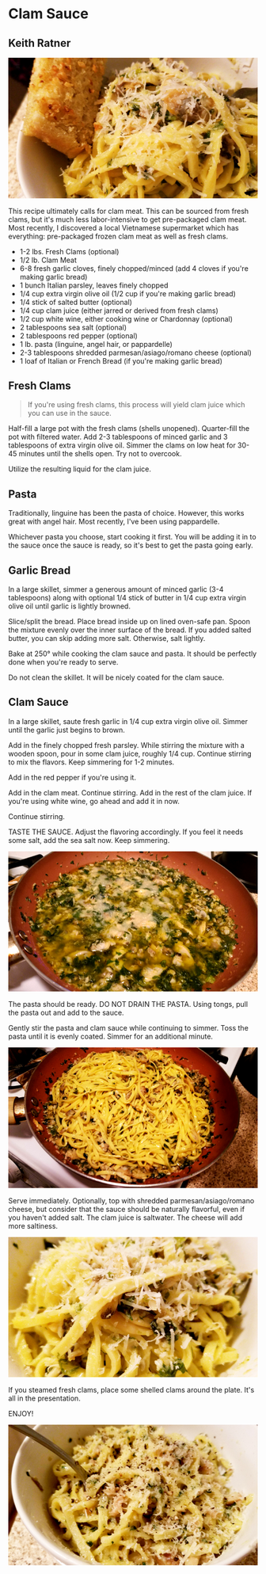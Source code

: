 # Clam Sauce

## Keith Ratner

![Linguine and Clam Sauce](https://github.com/kratner/food-recipes/blob/master/recipes/images/keith-ratner-clam-sauce-05.png?raw=true "Linguine and Clam Sauce")

This recipe ultimately calls for clam meat. This can be sourced from fresh clams, but it's much less labor-intensive to get pre-packaged clam meat. Most recently, I discovered a local Vietnamese supermarket which has everything: pre-packaged frozen clam meat as well as fresh clams.

- 1-2 lbs. Fresh Clams (optional)
- 1/2 lb. Clam Meat
- 6-8 fresh garlic cloves, finely chopped/minced (add 4 cloves if you're making garlic bread)
- 1 bunch Italian parsley, leaves finely chopped
- 1/4 cup extra virgin olive oil (1/2 cup if you're making garlic bread)
- 1/4 stick of salted butter (optional)
- 1/4 cup clam juice (either jarred or derived from fresh clams)
- 1/2 cup white wine, either cooking wine or Chardonnay (optional)
- 2 tablespoons sea salt (optional)
- 2 tablespoons red pepper (optional)
- 1 lb. pasta (linguine, angel hair, or pappardelle)
- 2-3 tablespoons shredded parmesan/asiago/romano cheese (optional)
- 1 loaf of Italian or French Bread (if you're making garlic bread)

## Fresh Clams

> If you're using fresh clams, this process will yield clam juice which you can use in the sauce.

Half-fill a large pot with the fresh clams (shells unopened). Quarter-fill the pot with filtered water. Add 2-3 tablespoons of minced garlic and 3 tablespoons of extra virgin olive oil. Simmer the clams on low heat for 30-45 minutes until the shells open. Try not to overcook.

Utilize the resulting liquid for the clam juice.

## Pasta

Traditionally, linguine has been the pasta of choice. However, this works great with angel hair. Most recently, I've been using pappardelle.

Whichever pasta you choose, start cooking it first. You will be adding it in to the sauce once the sauce is ready, so it's best to get the pasta going early.

## Garlic Bread

In a large skillet, simmer a generous amount of minced garlic (3-4 tablespoons) along with optional 1/4 stick of butter in 1/4 cup extra virgin olive oil until garlic is lightly browned.

Slice/split the bread. Place bread inside up on lined oven-safe pan. Spoon the mixture evenly over the inner surface of the bread. If you added salted butter, you can skip adding more salt. Otherwise, salt lightly.

Bake at 250° while cooking the clam sauce and pasta. It should be perfectly done when you're ready to serve.

Do not clean the skillet. It will be nicely coated for the clam sauce.

## Clam Sauce

In a large skillet, saute fresh garlic in 1/4 cup extra virgin olive oil. Simmer until the garlic just begins to brown.

Add in the finely chopped fresh parsley. While stirring the mixture with a wooden spoon, pour in some clam juice, roughly 1/4 cup. Continue stirring to mix the flavors. Keep simmering for 1-2 minutes.

Add in the red pepper if you're using it.

Add in the clam meat. Continue stirring. Add in the rest of the clam juice. If you're using white wine, go ahead and add it in now.

Continue stirring.

TASTE THE SAUCE. Adjust the flavoring accordingly. If you feel it needs some salt, add the sea salt now. Keep simmering.

![Clam Sauce](https://github.com/kratner/food-recipes/blob/master/recipes/images/keith-ratner-clam-sauce-01.png?raw=true "Clam Sauce")

The pasta should be ready. DO NOT DRAIN THE PASTA. Using tongs, pull the pasta out and add to the sauce.

Gently stir the pasta and clam sauce while continuing to simmer. Toss the pasta until it is evenly coated. Simmer for an additional minute.

![Clam Sauce with Pasta](https://github.com/kratner/food-recipes/blob/master/recipes/images/keith-ratner-clam-sauce-02.png?raw=true "Clam Sauce with Pasta")

Serve immediately. Optionally, top with shredded parmesan/asiago/romano cheese, but consider that the sauce should be naturally flavorful, even if you haven't added salt. The clam juice is saltwater. The cheese will add more saltiness.

![Clam Sauce with Pasta Serving](https://github.com/kratner/food-recipes/blob/master/recipes/images/keith-ratner-clam-sauce-03.png?raw=true "Clam Sauce with Pasta Serving")

If you steamed fresh clams, place some shelled clams around the plate. It's all in the presentation.

ENJOY!

![Clam Sauce with Pasta Serving](https://github.com/kratner/food-recipes/blob/master/recipes/images/keith-ratner-clam-sauce-04.png?raw=true "Clam Sauce with Pasta Serving")
